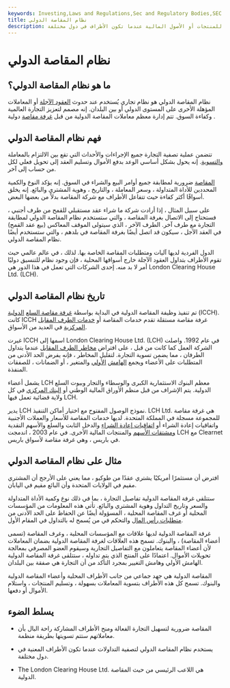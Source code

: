 ```yaml
---
keywords: Investing,Laws and Regulations,Sec and Regulatory Bodies,SEC
title: نظام المقاصة الدولي
description: نظام المقاصة الدولي هو نظام مقاصة تجارية للمنتجات أو الأصول المالية عندما تكون الأطراف في دول مختلفة.
---
```


# نظام المقاصة الدولي
## ما هو نظام المقاصة الدولي؟

نظام المقاصة الدولي هو نظام تجاري يُستخدم عند حدوث [العقود الآجلة](/futures) أو المعاملات المؤهلة الأخرى على المستوى الدولي أو بين البلدان. إنه مصمم لتعزيز التجارة العالمية وكفاءة السوق. تتم إدارة معظم معاملات المقاصة الدولية من قبل [غرفة مقاصة](/clearinghouse) دولية .

## فهم نظام المقاصة الدولي

تتضمن عملية تصفية التجارة جميع الإجراءات والأحداث التي تقع بين الالتزام بالمعاملة [والتسوية](/cashsettlement). إنه يحول بشكل أساسي الوعد بدفع الأموال وتسليم العقد إلى تحويل فعلي لكل من حساب إلى آخر.

[المقاصة](/clearing) ضرورية لمطابقة جميع أوامر البيع والشراء في السوق. إنه يؤكد النوع والكمية المحددين للأداة المتداولة ، وسعر المعاملة ، والتاريخ ، وهوية المشتري والبائع. إنه يخلق أسواقًا أكثر كفاءة حيث تتفاعل الأطراف مع شركة المقاصة بدلاً من بعضها البعض.

على سبيل المثال ، إذا أرادت شركة ما شراء عقد مستقبلي للقمح من طرف أجنبي ، فستحتاج إلى الاتصال بغرفة المقاصة ، والتي ستستخدم نظام المقاصة الدولي لمطابقة التجارة مع طرف آخر. الطرف الآخر ، الذي سيتولى الموقف المعاكس (بيع عقد القمح) في العقد الآجل ، سيكون قد اتصل أيضًا بغرفة المقاصة في بلدهم ، والتي ستستخدم أيضًا نظام المقاصة الدولي.

الدول الفردية لديها آليات ومتطلبات المقاصة الخاصة بها. لذلك ، في عالم عالمي حيث تقوم الأطراف بتداول العقود الآجلة خارج أسواقها المحلية ، فإن وجود نظام للتنسيق دوليًا أمر لا بد منه. إحدى الشركات التي تعمل في هذا الدور هي London Clearing House Ltd. (LCH).

## تاريخ نظام المقاصة الدولي

تم تنفيذ وظيفة المقاصة الدولية في البداية بواسطة [غرفة مقاصة السلع](/icch) [الدولية](/icch) (ICCH). كانت ICCH غرفة مقاصة مستقلة تقدم خدمات المقاصة أو [خدمات الطرف المقابل المركزية](/ccph) في العديد من الأسواق.

غيرت ICCH اسمها إلى London Clearing House Ltd. (LCH) في عام 1992. واصلت الشركة العمل كما كانت من قبل ، على افتراض [مخاطر الطرف المقابل](/counterpartyrisk) عندما يتداول الطرفان ، مما يضمن تسوية التجارة. لتقليل المخاطر ، فإنه يفرض الحد الأدنى من المتطلبات على الأعضاء ويجمع [الهامش](/variationmargin) [الأولي](/initialmargin) والمتغير ، أو الضمانات ، للصفقات المنفذة.

يشمل أعضاء LCH معظم البنوك الاستثمارية الكبرى والوسطاء والتجار وبيوت السلع الدولية. يتم الإشراف من قبل منظم الأوراق المالية الوطني أو [البنك المركزي](/centralbank) في كل ولاية قضائية تعمل فيها LCH.

يدير LCH نموذج الوصول المفتوح مع اختيار أماكن التنفيذ. LCH Ltd. هي غرفة مقاصة للمجموعة مسجلة في المملكة المتحدة. لديها خدمات المقاصة للأسعار والعملات الأجنبية واتفاقيات إعادة الشراء أو [اتفاقيات إعادة الشراء](/repurchaseagreement) والدخل الثابت والسلع والأسهم النقدية [ومشتقات الأسهم](/equity_derivative) والمنتجات المالية الأخرى. في عام 2003 ، اندمجت LCH مع Clearnet في باريس ، وهي غرفة مقاصة لأسواق باريس.

## مثال على نظام المقاصة الدولي

افترض أن مستثمرًا أمريكيًا يشتري عقدًا من طوكيو ، مما يعني على الأرجح أن المشتري مقيم في الولايات المتحدة وأن البائع مقيم في اليابان.

ستتلقى غرفة المقاصة الدولية تفاصيل التجارة ، بما في ذلك نوع وكمية الأداة المتداولة والسعر وتاريخ التداول وهوية المشتري والبائع. تأتي هذه المعلومات من المؤسسات المحلية أو غرف المقاصة المحلية ، المسؤولة أيضًا عن الحفاظ على الحد الأدنى من [متطلبات رأس المال](/capitalrequirement) والتحكم في من يُسمح له بالتداول في المقام الأول.

غرفة المقاصة الدولية لديها علاقات مع المؤسسات المحلية ، وغرف المقاصة (تسمى أعضاء المقاصة) ، والبنوك. تسمح هذه العلاقات لغرفة المقاصة الدولية بضمان المعاملات لأن أعضاء المقاصة يتعاملون مع التفاصيل التجارية وسيقوم العضو المصرفي بمعالجة تحويلات الأموال. اعتمادًا على المنتج الذي يتم تداوله ، ستتلقى غرفة المقاصة الدولية الهامش الأولي وهامش التغيير بمجرد التأكد من أن التجارة هي صفقة بين البلدان.

المقاصة الدولية هي جهد جماعي من جانب الأطراف المحلية وأعضاء المقاصة الدولية والبنوك. تسمح كل هذه الأطراف بتسوية المعاملات بسهولة ، وتسليم المنتجات ، واستلام الأموال أو دفعها.

## يسلط الضوء

- المقاصة ضرورية لتسهيل التجارة الفعالة ومنح الأطراف المشاركة راحة البال بأن معاملاتهم ستتم تسويتها بطريقة منظمة.

- يستخدم نظام المقاصة الدولي لتصفية التداولات عندما تكون الأطراف المعنية في دول مختلفة.

- The London Clearing House Ltd. هي اللاعب الرئيسي من حيث المقاصة الدولية.

